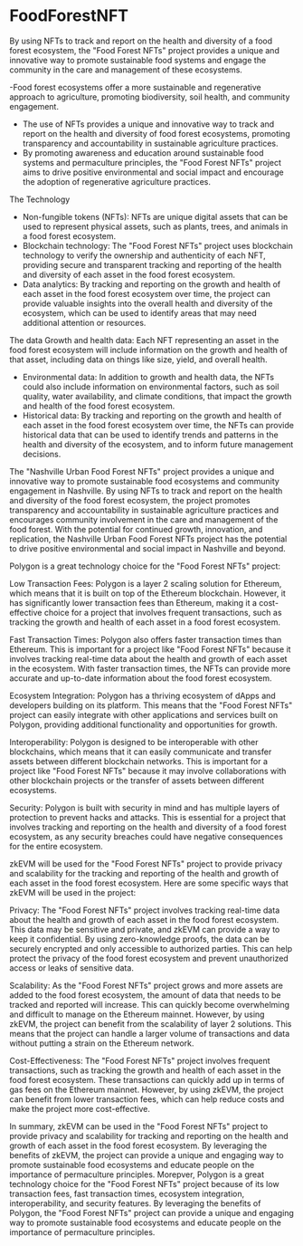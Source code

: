 # FoodForestNFT
By using NFTs to track and report on the health and diversity of a food forest ecosystem, the "Food Forest NFTs" project provides a unique and innovative way to promote sustainable food systems and engage the community in the care and management of these ecosystems.

-Food forest ecosystems offer a more sustainable and regenerative approach to agriculture, promoting biodiversity, soil health, and community engagement.
- The use of NFTs provides a unique and innovative way to track and report on the health and diversity of food forest ecosystems, promoting transparency and accountability in sustainable agriculture practices.
- By promoting awareness and education around sustainable food systems and permaculture principles, the "Food Forest NFTs" project aims to drive positive environmental and social impact and encourage the adoption of regenerative agriculture practices.

The Technology
- Non-fungible tokens (NFTs): NFTs are unique digital assets that can be used to represent physical assets, such as plants, trees, and animals in a food forest ecosystem.
- Blockchain technology: The "Food Forest NFTs" project uses blockchain technology to verify the ownership and authenticity of each NFT, providing secure and transparent tracking and reporting of the health and diversity of each asset in the food forest ecosystem.
- Data analytics: By tracking and reporting on the growth and health of each asset in the food forest ecosystem over time, the project can provide valuable insights into the overall health and diversity of the ecosystem, which can be used to identify areas that may need additional attention or resources.

The data
 Growth and health data: Each NFT representing an asset in the food forest ecosystem will include information on the growth and health of that asset, including data on things like size, yield, and overall health.
- Environmental data: In addition to growth and health data, the NFTs could also include information on environmental factors, such as soil quality, water availability, and climate conditions, that impact the growth and health of the food forest ecosystem.
- Historical data: By tracking and reporting on the growth and health of each asset in the food forest ecosystem over time, the NFTs can provide historical data that can be used to identify trends and patterns in the health and diversity of the ecosystem, and to inform future management decisions.

The "Nashville Urban Food Forest NFTs" project provides a unique and innovative way to promote sustainable food ecosystems and community engagement in Nashville. By using NFTs to track and report on the health and diversity of the food forest ecosystem, the project promotes transparency and accountability in sustainable agriculture practices and encourages community involvement in the care and management of the food forest. With the potential for continued growth, innovation, and replication, the Nashville Urban Food Forest NFTs project has the potential to drive positive environmental and social impact in Nashville and beyond.

Polygon is a great technology choice for the "Food Forest NFTs" project:

Low Transaction Fees: Polygon is a layer 2 scaling solution for Ethereum, which means that it is built on top of the Ethereum blockchain. However, it has significantly lower transaction fees than Ethereum, making it a cost-effective choice for a project that involves frequent transactions, such as tracking the growth and health of each asset in a food forest ecosystem.

Fast Transaction Times: Polygon also offers faster transaction times than Ethereum. This is important for a project like "Food Forest NFTs" because it involves tracking real-time data about the health and growth of each asset in the ecosystem. With faster transaction times, the NFTs can provide more accurate and up-to-date information about the food forest ecosystem.

Ecosystem Integration: Polygon has a thriving ecosystem of dApps and developers building on its platform. This means that the "Food Forest NFTs" project can easily integrate with other applications and services built on Polygon, providing additional functionality and opportunities for growth.

Interoperability: Polygon is designed to be interoperable with other blockchains, which means that it can easily communicate and transfer assets between different blockchain networks. This is important for a project like "Food Forest NFTs" because it may involve collaborations with other blockchain projects or the transfer of assets between different ecosystems.

Security: Polygon is built with security in mind and has multiple layers of protection to prevent hacks and attacks. This is essential for a project that involves tracking and reporting on the health and diversity of a food forest ecosystem, as any security breaches could have negative consequences for the entire ecosystem.

zkEVM will be used for the "Food Forest NFTs" project to provide privacy and scalability for the tracking and reporting of the health and growth of each asset in the food forest ecosystem. Here are some specific ways that zkEVM will be used in the project:

Privacy: The "Food Forest NFTs" project involves tracking real-time data about the health and growth of each asset in the food forest ecosystem. This data may be sensitive and private, and zkEVM can provide a way to keep it confidential. By using zero-knowledge proofs, the data can be securely encrypted and only accessible to authorized parties. This can help protect the privacy of the food forest ecosystem and prevent unauthorized access or leaks of sensitive data.

Scalability: As the "Food Forest NFTs" project grows and more assets are added to the food forest ecosystem, the amount of data that needs to be tracked and reported will increase. This can quickly become overwhelming and difficult to manage on the Ethereum mainnet. However, by using zkEVM, the project can benefit from the scalability of layer 2 solutions. This means that the project can handle a larger volume of transactions and data without putting a strain on the Ethereum network.

Cost-Effectiveness: The "Food Forest NFTs" project involves frequent transactions, such as tracking the growth and health of each asset in the food forest ecosystem. These transactions can quickly add up in terms of gas fees on the Ethereum mainnet. However, by using zkEVM, the project can benefit from lower transaction fees, which can help reduce costs and make the project more cost-effective.

In summary, zkEVM can be used in the "Food Forest NFTs" project to provide privacy and scalability for tracking and reporting on the health and growth of each asset in the food forest ecosystem. By leveraging the benefits of zkEVM, the project can provide a unique and engaging way to promote sustainable food ecosystems and educate people on the importance of permaculture principles. Morepver, Polygon is a great technology choice for the "Food Forest NFTs" project because of its low transaction fees, fast transaction times, ecosystem integration, interoperability, and security features. By leveraging the benefits of Polygon, the "Food Forest NFTs" project can provide a unique and engaging way to promote sustainable food ecosystems and educate people on the importance of permaculture principles.

